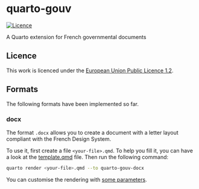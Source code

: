 # quarto-gouv

[![Licence](https://img.shields.io/badge/Licence-EUPL--1.2-001489)](https://joinup.ec.europa.eu/collection/eupl/eupl-text-eupl-12)

A Quarto extension for French governmental documents

## Licence

 This work is licenced under the [European Union Public Licence 1.2](https://joinup.ec.europa.eu/collection/eupl/eupl-text-eupl-12).

## Formats

The following formats have been implemented so far.

### docx

The format `.docx` allows you to create a document with a letter layout compliant with the French Design System.

To use it, first create a file `<your-file>.qmd`. To help you fill it, you can have a look at the [template.qmd](./template.qmd) file. Then run the following command:

```bash
quarto render <your-file>.qmd --to quarto-gouv-docx
```

You can customise the rendering with [some parameters](https://quarto.org/docs/reference/formats/docx.html).
